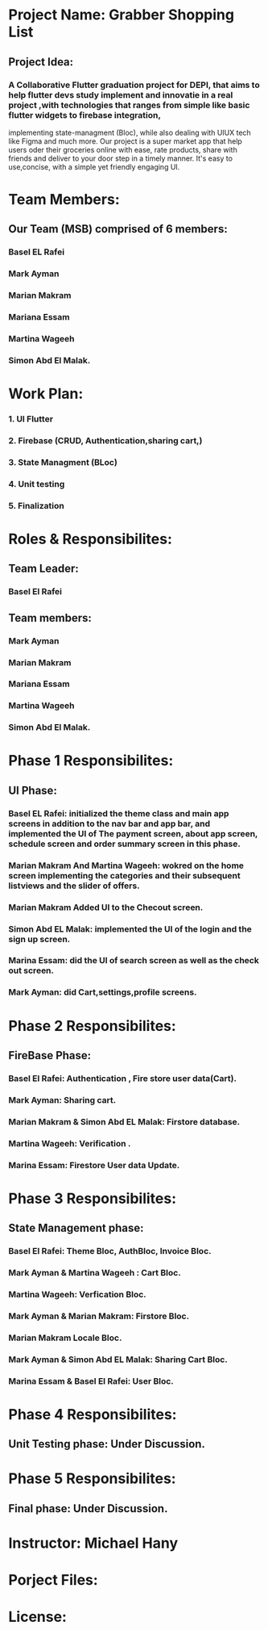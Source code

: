 # Project Name: Grabber Shopping List

## Project Idea:
### A Collaborative Flutter graduation project for DEPI, that aims to help flutter devs study implement and innovatie in a real project ,with technologies that ranges from simple like basic flutter widgets to firebase integration,
   implementing state-managment (Bloc), while also dealing with UIUX tech like Figma and much more. Our project is a super market app that help users oder their groceries online with ease, rate products, share with friends and deliver to your      door step in a timely manner.
   It's easy to use,concise, with a simple yet friendly engaging  UI.

# Team Members:
## Our Team (MSB) comprised of 6 members:
### Basel EL Rafei 
### Mark Ayman
### Marian Makram
### Mariana Essam
### Martina Wageeh
### Simon Abd El Malak.

# Work Plan:
### 1. UI Flutter
### 2. Firebase (CRUD, Authentication,sharing cart,)
### 3. State Managment (BLoc)
### 4. Unit testing
### 5. Finalization

# Roles & Responsibilites:
## Team Leader:
### Basel El Rafei

## Team members:
### Mark Ayman
### Marian Makram
### Mariana Essam
### Martina Wageeh
### Simon Abd El Malak.

# Phase 1 Responsibilites:
## UI Phase: 
### Basel EL Rafei: initialized  the theme class and main app screens in addition to the nav bar and app bar, and implemented the UI of The payment screen, about app screen, schedule screen and order summary screen in this phase.
### Marian Makram And Martina Wageeh: wokred on the home screen implementing the categories and their subsequent listviews and the slider of offers.
### Marian Makram Added UI to the Checout screen. 
### Simon Abd EL Malak: implemented the UI of the login and the sign up screen.
### Marina Essam: did the UI of search screen as well as the check out screen.
### Mark Ayman: did Cart,settings,profile screens.

# Phase 2 Responsibilites:
## FireBase Phase:
### Basel El Rafei: Authentication , Fire store user data(Cart).
### Mark Ayman: Sharing cart.
### Marian Makram & Simon Abd EL Malak: Firstore database.
### Martina Wageeh: Verification .
### Marina Essam: Firestore User data Update.

# Phase 3 Responsibilites:
## State Management phase:
### Basel El Rafei: Theme Bloc, AuthBloc, Invoice Bloc.
### Mark Ayman & Martina Wageeh : Cart Bloc.
### Martina Wageeh: Verfication Bloc.
### Mark Ayman & Marian Makram:  Firstore Bloc. 
### Marian Makram Locale Bloc.
###  Mark Ayman & Simon Abd EL Malak: Sharing Cart Bloc.
### Marina Essam & Basel El Rafei: User Bloc.

# Phase 4 Responsibilites:
## Unit Testing phase: Under Discussion.


# Phase 5 Responsibilites:
## Final phase: Under Discussion.



# Instructor: Michael Hany



# Porject Files:


# License:





